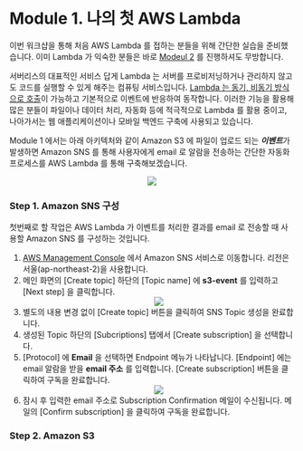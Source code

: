 # Module 1. 나의 첫 AWS Lambda  
  
이번 워크샵을 통해 처음 AWS Lambda 를 접하는 분들을 위해 간단한 실습을 준비했습니다. 이미 Lambda 가 익숙한 분들은 바로 [Modeul 2]() 를 진행하셔도 무방합니다.  
  
서버리스의 대표적인 서비스 답게 Lambda 는 서버를 프로비저닝하거나 관리하지 않고도 코드를 실행할 수 있게 해주는 컴퓨팅 서비스입니다. [Lambda 는 동기, 비동기 방식으로 호출](https://docs.aws.amazon.com/ko_kr/lambda/latest/dg/lambda-invocation.html)이 가능하고 기본적으로 이벤트에 반응하여 동작합니다. 이러한 기능을 활용해 많은 분들이 파일이나 데이터 처리, 자동화 등에 적극적으로 Lambda 를 활용 중이고, 나아가서는 웹 애플리케이션이나 모바일 백엔드 구축에 사용되고 있습니다.  
  
Module 1 에서는 아래 아키텍처와 같이 Amazon S3 에 파일이 업로드 되는 ***이벤트***가 발생하면 Amazon SNS 를 통해 사용자에게 email 로 알람을 전송하는 간단한 자동화 프로세스를 AWS Lambda 를 통해 구축해보겠습니다.  
  
<div align="center">
    <img src="https://github.com/aws-samples/aws-games-sa-kr/blob/main/contributor/anhyobin/optimize-serverless-application-on-aws/module1/img/module1_architecture.jpg"></img> 
</div>  
  
### Step 1. Amazon SNS 구성
  
첫번째로 할 작업은 AWS Lambda 가 이벤트를 처리한 결과를 email 로 전송할 때 사용할 Amazon SNS 를 구성하는 것입니다.

1. [AWS Management Console](https://console.aws.amazon.com/) 에서 Amazon SNS 서비스로 이동합니다. 리전은 서울(ap-northeast-2)을 사용합니다.
2. 메인 화면의 [Create topic] 하단의 [Topic name] 에 **s3-event** 를 입력하고 [Next step] 을 클릭합니다.  <div align="center"><img src="https://github.com/aws-samples/aws-games-sa-kr/blob/main/contributor/anhyobin/optimize-serverless-application-on-aws/module1/img/1.png"></img></div>
3. 별도의 내용 변경 없이 [Create topic] 버튼을 클릭하여 SNS Topic 생성을 완료합니다.
4. 생성된 Topic 하단의 [Subcriptions] 탭에서 [Create subscription] 을 선택합니다.
5. [Protocol] 에 **Email** 을 선택하면 Endpoint 메뉴가 나타납니다. [Endpoint] 에는 email 알람을 받을 **email 주소** 를 입력합니다. [Create subscription] 버튼을 클릭하여 구독을 완료합니다.  <div align="center"><img src="https://github.com/aws-samples/aws-games-sa-kr/blob/main/contributor/anhyobin/optimize-serverless-application-on-aws/module1/img/3.png"></img></div>
6. 잠시 후 입력한 email 주소로 Subscription Confirmation 메일이 수신됩니다. 메일의 [Confirm subscription] 을 클릭하여 구독을 완료합니다.

### Step 2. Amazon S3 
